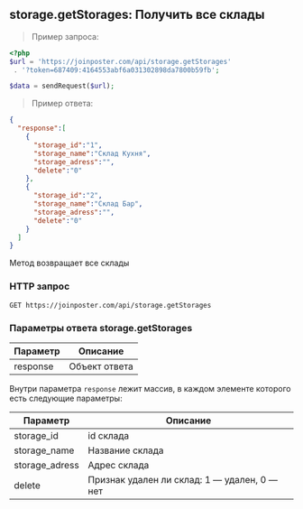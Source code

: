 ## storage.getStorages: Получить все склады

> Пример запроса:

```php
<?php
$url = 'https://joinposter.com/api/storage.getStorages'
 . '?token=687409:4164553abf6a031302898da7800b59fb';

$data = sendRequest($url);
```

> Пример ответа:

```json
{
  "response":[
    {
      "storage_id":"1",
      "storage_name":"Склад Кухня",
      "storage_adress":"",
      "delete":"0"
    },
    {
      "storage_id":"2",
      "storage_name":"Склад Бар",
      "storage_adress":"",
      "delete":"0"
    }
  ]
}
```

Метод возвращает все склады

### HTTP запрос

`GET https://joinposter.com/api/storage.getStorages`

### Параметры ответа storage.getStorages

Параметр | Описание
-------- | --------
response | Объект ответа

Внутри параметра `response` лежит массив, в каждом элементе которого есть следующие параметры:

Параметр | Описание
-------- | --------
storage_id | id склада
storage_name | Название склада
storage_adress | Адрес склада
delete | Признак удален ли склад: 1 — удален, 0 — нет
